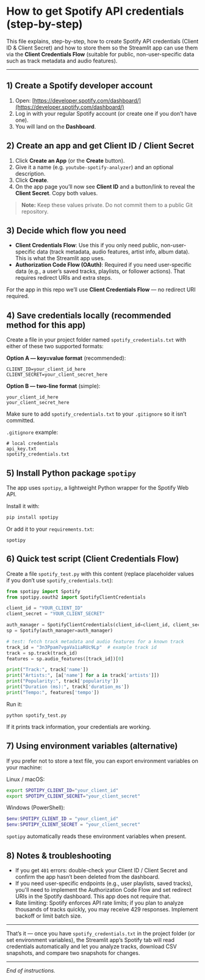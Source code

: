 # How to get Spotify API credentials (step-by-step)

This file explains, step-by-step, how to create Spotify API credentials (Client ID & Client Secret) and how to store them so the Streamlit app can use them via the **Client Credentials Flow** (suitable for public, non-user-specific data such as track metadata and audio features).

---

## 1) Create a Spotify developer account

1. Open: [https://developer.spotify.com/dashboard/](https://developer.spotify.com/dashboard/)
2. Log in with your regular Spotify account (or create one if you don’t have one).
3. You will land on the **Dashboard**.

## 2) Create an app and get Client ID / Client Secret

1. Click **Create an App** (or the **Create** button).
2. Give it a name (e.g. `youtube-spotify-analyzer`) and an optional description.
3. Click **Create**.
4. On the app page you’ll now see **Client ID** and a button/link to reveal the **Client Secret**. Copy both values.

> **Note:** Keep these values private. Do not commit them to a public Git repository.

## 3) Decide which flow you need

- **Client Credentials Flow**: Use this if you only need public, non-user-specific data (track metadata, audio features, artist info, album data). This is what the Streamlit app uses.
- **Authorization Code Flow (OAuth)**: Required if you need user-specific data (e.g., a user’s saved tracks, playlists, or follower actions). That requires redirect URIs and extra steps.

For the app in this repo we’ll use **Client Credentials Flow** — no redirect URI required.

## 4) Save credentials locally (recommended method for this app)

Create a file in your project folder named `spotify_credentials.txt` with either of these two supported formats:

**Option A — key=value format** (recommended):

```
CLIENT_ID=your_client_id_here
CLIENT_SECRET=your_client_secret_here
```

**Option B — two-line format** (simple):

```
your_client_id_here
your_client_secret_here
```

Make sure to add `spotify_credentials.txt` to your `.gitignore` so it isn’t committed.

`.gitignore` example:

```
# local credentials
api_key.txt
spotify_credentials.txt
```

## 5) Install Python package `spotipy`

The app uses `spotipy`, a lightweight Python wrapper for the Spotify Web API.

Install it with:

```bash
pip install spotipy
```

Or add it to your `requirements.txt`:

```
spotipy
```

## 6) Quick test script (Client Credentials Flow)

Create a file `spotify_test.py` with this content (replace placeholder values if you don’t use `spotify_credentials.txt`):

```python
from spotipy import Spotify
from spotipy.oauth2 import SpotifyClientCredentials

client_id = "YOUR_CLIENT_ID"
client_secret = "YOUR_CLIENT_SECRET"

auth_manager = SpotifyClientCredentials(client_id=client_id, client_secret=client_secret)
sp = Spotify(auth_manager=auth_manager)

# test: fetch track metadata and audio features for a known track
track_id = "3n3Ppam7vgaVa1iaRUc9Lp"  # example track id
track = sp.track(track_id)
features = sp.audio_features([track_id])[0]

print("Track:", track['name'])
print("Artists:", [a['name'] for a in track['artists']])
print("Popularity:", track['popularity'])
print("Duration (ms):", track['duration_ms'])
print("Tempo:", features['tempo'])
```

Run it:

```
python spotify_test.py
```

If it prints track information, your credentials are working.

## 7) Using environment variables (alternative)

If you prefer not to store a text file, you can export environment variables on your machine:

Linux / macOS:

```bash
export SPOTIPY_CLIENT_ID="your_client_id"
export SPOTIPY_CLIENT_SECRET="your_client_secret"
```

Windows (PowerShell):

```powershell
$env:SPOTIPY_CLIENT_ID = "your_client_id"
$env:SPOTIPY_CLIENT_SECRET = "your_client_secret"
```

`spotipy` automatically reads these environment variables when present.

## 8) Notes & troubleshooting

- If you get `401` errors: double-check your Client ID / Client Secret and confirm the app hasn’t been deleted from the dashboard.
- If you need user-specific endpoints (e.g., user playlists, saved tracks), you'll need to implement the Authorization Code Flow and set redirect URIs in the Spotify dashboard. This app does not require that.
- Rate limiting: Spotify enforces API rate limits; if you plan to analyze thousands of tracks quickly, you may receive 429 responses. Implement backoff or limit batch size.

---

That’s it — once you have `spotify_credentials.txt` in the project folder (or set environment variables), the Streamlit app’s Spotify tab will read credentials automatically and let you analyze tracks, download CSV snapshots, and compare two snapshots for changes.

---

*End of instructions.*

